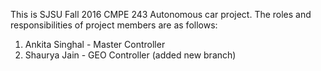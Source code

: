 This is SJSU Fall 2016 CMPE 243 Autonomous car project. The roles and responsibilities of project members are as follows:
1. Ankita Singhal - Master Controller
2. Shaurya Jain - GEO Controller (added new branch)

